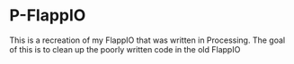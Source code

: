 # P-FlappIO
This is a recreation of my FlappIO that was written in Processing.
The goal of this is to clean up the poorly written code in the old FlappIO
